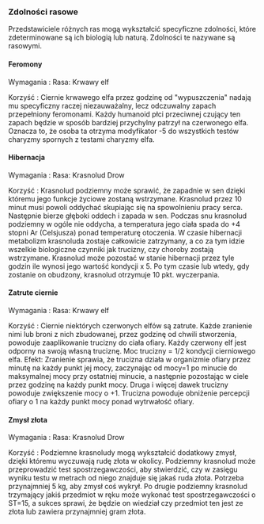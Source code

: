 ### Zdolności rasowe

Przedstawiciele różnych ras  mogą wykształcić specyficzne zdolności, które zdeterminowane są ich biologią lub naturą. Zdolności te nazywane są rasowymi.

#### Feromony 

Wymagania
: Rasa: Krwawy elf 

Korzyść
: Ciernie krwawego elfa przez godzinę od "wypuszczenia" nadają mu specyficzny raczej niezauważalny, lecz odczuwalny zapach przepełniony feromonami. Każdy humanoid płci przeciwnej czujący ten zapach będzie w sposób bardziej przychylny patrzył na czerwonego elfa. Oznacza to, że osoba ta otrzyma modyfikator -5 do wszystkich testów charyzmy spornych z testami charyzmy elfa. 

#### Hibernacja

Wymagania
: Rasa: Krasnolud Drow 

Korzyść
: Krasnolud podziemny może sprawić, że zapadnie w sen dzięki któremu jego funkcje życiowe zostaną wstrzymane. Krasnolud przez 10 minut musi powoli oddychać skupiając się na spowolnieniu pracy serca. Następnie bierze głęboki oddech i zapada w sen. Podczas snu krasnolud podziemny w ogóle nie oddycha, a temperatura jego ciała spada do +4 stopni Ar (Celsjusza) ponad temperaturę otoczenia. W czasie hibernacji metabolizm krasnoluda zostaje całkowicie zatrzymany, a co za tym idzie wszelkie biologiczne czynniki jak trucizny, czy choroby zostają wstrzymane. Krasnolud może pozostać w stanie hibernacji przez tyle godzin ile wynosi jego wartość kondycji x 5. Po tym czasie lub wtedy, gdy zostanie on obudzony, krasnolud otrzymuje 10 pkt. wyczerpania. 

#### Zatrute ciernie

Wymagania
: Rasa: Krwawy elf 

Korzyść
: Ciernie niektórych czerwonych elfów są zatrute. Każde zranienie nimi lub broni z nich zbudowanej, przez godzinę od chwili stworzenia, powoduje zaaplikowanie trucizny do ciała ofiary. Każdy czerwony elf jest odporny na swoją własną truciznę. Moc trucizny = 1/2 kondycji cierniowego elfa. Efekt: Zranienie sprawia, że trucizna działa w organizmie ofiary przez minutę na każdy punkt jej mocy, zaczynając od mocy=1 po minucie do maksymalnej mocy przy ostatniej minucie, a następnie pozostając w ciele przez godzinę na każdy punkt mocy. Druga i więcej dawek trucizny powoduje zwiększenie mocy o +1.  Trucizna powoduje obniżenie percepcji ofiary o 1 na każdy punkt mocy ponad wytrwałość ofiary.

#### Zmysł złota

Wymagania
: Rasa: Krasnolud Drow 

Korzyść
: Podziemne krasnoludy mogą wykształcić dodatkowy zmysł, dzięki któremu wyczuwają rudę złota w okolicy. Podziemny krasnolud może przeprowadzić test spostrzegawczości, aby stwierdzić, czy w zasięgu wyniku testu w metrach od niego znajduje się jakaś ruda złota. Potrzeba przynajmniej 5 kg, aby zmysł coś wykrył. Po drugie podziemny krasnolud trzymający jakiś przedmiot w ręku może wykonać test spostrzegawczości o ST=15, a sukces sprawi, że będzie on wiedział czy przedmiot ten jest ze złota lub zawiera przynajmniej gram złota. 